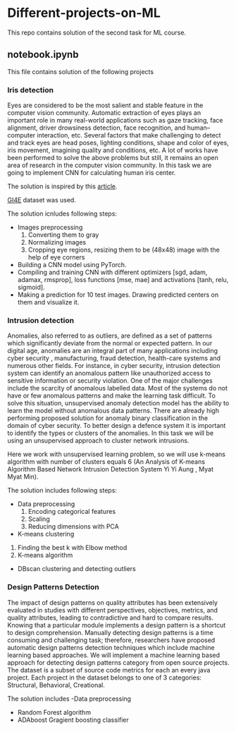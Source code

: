# Different-projects-on-ML
This repo contains solution of the second task for ML course. 
## notebook.ipynb 
This file contains solution of the following projects
### Iris detection
Eyes are considered to be the most salient and stable feature in the computer vision community. 
Automatic extraction of eyes plays an important role in many real-world applications such as gaze tracking, face alignment, driver drowsiness detection, face recognition, and human–computer interaction, etc. Several factors that make challenging to detect and track eyes are head poses, lighting conditions, shape and color of eyes, iris movement, imagining quality and conditions, etc.
A lot of works have been performed to solve the above problems but still, it remains an open area of research in the computer vision community. 
In this task we are going to implement CNN for calculating human iris center.

The solution is inspired by this [article](https://ieeexplore.ieee.org/abstract/document/8803121). 

[GI4E](https://www.unavarra.es/gi4e/databases/gi4e/) dataset was used. 

The solution icnludes following steps:
- Images preprocessing
  1.  Converting them to gray
  2.  Normalizing images
  3.  Cropping eye regions, resizing them to be (48x48) image with the help of eye corners
- Building a CNN model using PyTorch. 
- Compiling and training CNN with different optimizers [sgd, adam, adamax, rmsprop], loss functions [mse,
mae] and activations [tanh, relu, sigmoid].
- Making a prediction for 10 test images. Drawing predicted centers on them and visualize it. 

### Intrusion detection
Anomalies, also referred to as outliers, are defined as a set of patterns which significantly deviate from the normal or expected pattern. In our digital age, anomalies are an integral part of many applications including cyber security , manufacturing, fraud detection, health-care systems and numerous other fields. For instance, in cyber security, intrusion detection system can identify an anomalous pattern like unauthorized access to sensitive information or security violation. One of the major challenges include the scarcity of anomalous labelled data. Most of the systems do not have or few anomalous patterns and make the learning task difficult. To solve this situation, unsupervised anomaly detection model has the ability to learn the model without anomalous data patterns. There are already high performing proposed solution for anomaly binary classification in the domain of cyber security. To better design a defence system it is important to identify the types or clusters of the anomalies. In this task we will be using an unsupervised approach to cluster network intrusions.

Here we work with unsupervised learning problem, so we will use k-means algorithm with number of clusters equals 6 (An Analysis of K-means Algorithm Based Network Intrusion Detection System Yi Yi Aung , Myat Myat Min).

The solution includes following steps:
- Data preprocessing
  1. Encoding categorical features
  2. Scaling
  3. Reducing dimensions with PCA
 - K-means clustering
  1. Finding the best k with Elbow method
  2. K-means algorithm
 - DBscan clustering and detecting outliers
 
### Design Patterns Detection 
The impact of design patterns on quality attributes has been extensively evaluated in studies with different perspectives, objectives, metrics, and quality attributes, leading to contradictive and hard to compare results. Knowing that a particular module implements a design pattern is a shortcut to design comprehension. Manually detecting design patterns is a time consuming and challenging task; therefore, researchers have proposed automatic design patterns detection techniques which include machine learning based approaches. We will implement a machine learning based approach for detecting design patterns category from open source projects. The dataset is a subset of source code metrics for each an every java project. Each project in the dataset belongs to one of 3 categories: Structural, Behavioral, Creational.

The solution includes 
-Data preprocessing
- Random Forest algorithm
- ADAboost Gragient boosting classifier

